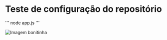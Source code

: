 <h1>Teste de configuração do repositório</h1>

'''
node app.js
'''

![Imagem bonitinha](https://github.com/Celso1404/Repositorio_teste/assets/98421039/7cf3b282-cec8-43ce-be36-40211b2c65cf)
